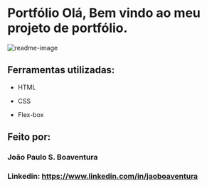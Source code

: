 ﻿# Portfólio Olá, Bem vindo ao meu projeto de portfólio.

![readme-image](https://github.com/jaoboaventura/portfolio_online/assets/128103660/e74e3c96-be8e-4ba3-8f5b-c43d27fbd189)

## Ferramentas utilizadas:

* HTML

* CSS

* Flex-box

## Feito por:

### João Paulo S. Boaventura

### Linkedin: https://www.linkedin.com/in/jaoboaventura

```
